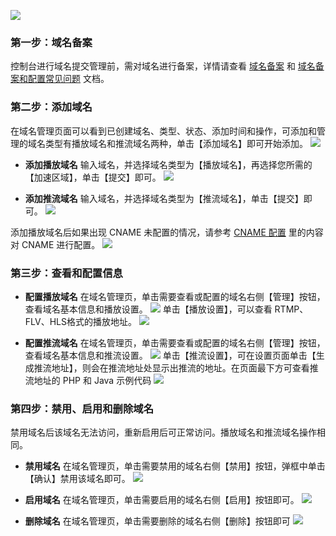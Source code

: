 ![](https://main.qcloudimg.com/raw/b8b296e72d182446a11b6cf91bac79c4.svg)

### 第一步：域名备案

控制台进行域名提交管理前，需对域名进行备案，详情请查看 [域名备案](https://cloud.tencent.com/product/ba) 和 [域名备案和配置常见问题](https://cloud.tencent.com/document/product/267/30010) 文档。

### 第二步：添加域名

在域名管理页面可以看到已创建域名、类型、状态、添加时间和操作，可添加和管理的域名类型有播放域名和推流域名两种，单击【添加域名】即可开始添加。
![](https://main.qcloudimg.com/raw/d01ca9956e4138cf8ce7a740c8d82540.png)


- **添加播放域名**
输入域名，并选择域名类型为【播放域名】，再选择您所需的【加速区域】，单击【提交】即可。
![](https://main.qcloudimg.com/raw/218dcf1a04fe1c8612568c3244b81f5b.png)

-  **添加推流域名**
输入域名，并选择域名类型为【推流域名】，单击【提交】即可。
![](https://main.qcloudimg.com/raw/6a5894d60269ab592b051686f2dcd599.png)


添加播放域名后如果出现 CNAME 未配置的情况，请参考 [CNAME 配置](https://cloud.tencent.com/document/product/267/19908) 里的内容对 CNAME 进行配置。
![](https://main.qcloudimg.com/raw/911b09bc98388c3c93e0a0433a2c8d08.png)



###  第三步：查看和配置信息
-  **配置播放域名**
在域名管理页，单击需要查看或配置的域名右侧【管理】按钮，查看域名基本信息和播放设置。
![](https://main.qcloudimg.com/raw/0d17ba6f27b71d9a5863e1e6b362afb9.png)
单击【播放设置】，可以查看 RTMP、FLV、HLS格式的播放地址。
![](https://main.qcloudimg.com/raw/6b58311f02e9fc4ac72d7f3f5a820aab.png)

- **配置推流域名**
在域名管理页，单击需要查看或配置的域名右侧【管理】按钮，查看域名基本信息和推流设置。
![](https://main.qcloudimg.com/raw/531a298fc902921ea234362c1383a9f9.png)
单击【推流设置】，可在设置页面单击【生成推流地址】，则会在推流地址处显示出推流的地址。在页面最下方可查看推流地址的 PHP 和 Java 示例代码
![](https://main.qcloudimg.com/raw/b2bddd73882b8abad0dd412b92d38c04.png)


### 第四步：禁用、启用和删除域名
禁用域名后该域名无法访问，重新启用后可正常访问。播放域名和推流域名操作相同。

- **禁用域名**
在域名管理页，单击需要禁用的域名右侧【禁用】按钮，弹框中单击【确认】禁用该域名即可。
![](https://main.qcloudimg.com/raw/3ac0edfe22c27a1b0198121d60e4290f.png)


- **启用域名**
在域名管理页，单击需要启用的域名右侧【启用】按钮即可。
![](https://main.qcloudimg.com/raw/62ebb022efde2a9b28248df5ca818794.png)

- **删除域名**
在域名管理页，单击需要删除的域名右侧【删除】按钮即可
![](https://main.qcloudimg.com/raw/e0d53c8db7fcf0a780ac73fd36f4d29e.png)

